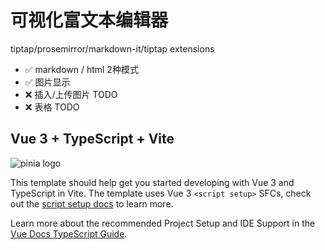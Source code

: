 # 可视化富文本编辑器

tiptap/prosemirror/markdown-it/tiptap extensions

* ✅ markdown / html 2种模式
* ✅ 图片显示
* ❌ 插入/上传图片 TODO
* ❌ 表格 TODO

## Vue 3 + TypeScript + Vite

![pinia logo](https://pinia.vuejs.org/logo.svg)

This template should help get you started developing with Vue 3 and TypeScript in Vite. The template uses Vue 3 `<script setup>` SFCs, check out the [script setup docs](https://v3.vuejs.org/api/sfc-script-setup.html#sfc-script-setup) to learn more.

Learn more about the recommended Project Setup and IDE Support in the [Vue Docs TypeScript Guide](https://vuejs.org/guide/typescript/overview.html#project-setup).
